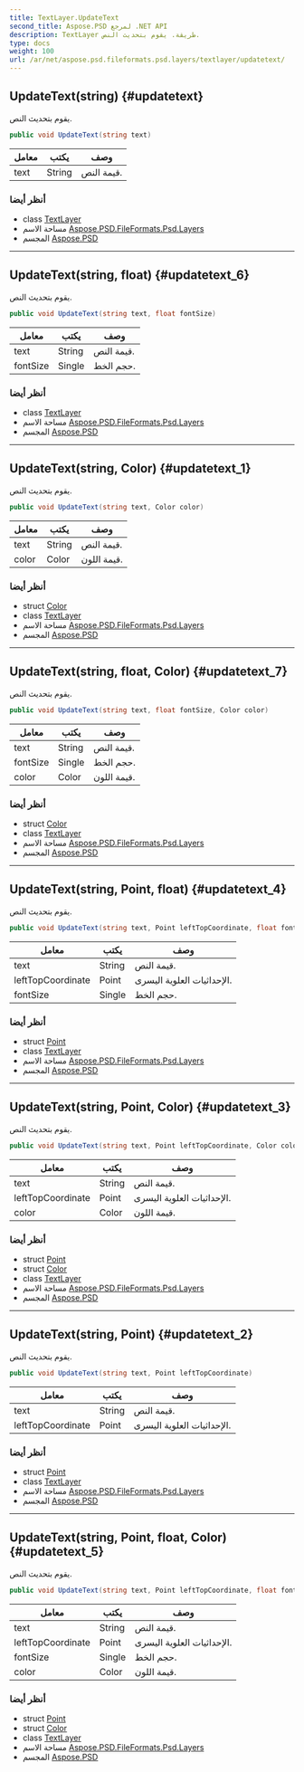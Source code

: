 ```yaml
---
title: TextLayer.UpdateText
second_title: Aspose.PSD لمرجع .NET API
description: TextLayer طريقة. يقوم بتحديث النص.
type: docs
weight: 100
url: /ar/net/aspose.psd.fileformats.psd.layers/textlayer/updatetext/
---
```

## UpdateText(string) {#updatetext}

يقوم بتحديث النص.

```csharp
public void UpdateText(string text)
```

| معامل | يكتب | وصف |
| --- | --- | --- |
| text | String | قيمة النص. |

### أنظر أيضا

* class [TextLayer](../)
* مساحة الاسم [Aspose.PSD.FileFormats.Psd.Layers](../../textlayer/)
* المجسم [Aspose.PSD](../../../)

---

## UpdateText(string, float) {#updatetext_6}

يقوم بتحديث النص.

```csharp
public void UpdateText(string text, float fontSize)
```

| معامل | يكتب | وصف |
| --- | --- | --- |
| text | String | قيمة النص. |
| fontSize | Single | حجم الخط. |

### أنظر أيضا

* class [TextLayer](../)
* مساحة الاسم [Aspose.PSD.FileFormats.Psd.Layers](../../textlayer/)
* المجسم [Aspose.PSD](../../../)

---

## UpdateText(string, Color) {#updatetext_1}

يقوم بتحديث النص.

```csharp
public void UpdateText(string text, Color color)
```

| معامل | يكتب | وصف |
| --- | --- | --- |
| text | String | قيمة النص. |
| color | Color | قيمة اللون. |

### أنظر أيضا

* struct [Color](../../../aspose.psd/color/)
* class [TextLayer](../)
* مساحة الاسم [Aspose.PSD.FileFormats.Psd.Layers](../../textlayer/)
* المجسم [Aspose.PSD](../../../)

---

## UpdateText(string, float, Color) {#updatetext_7}

يقوم بتحديث النص.

```csharp
public void UpdateText(string text, float fontSize, Color color)
```

| معامل | يكتب | وصف |
| --- | --- | --- |
| text | String | قيمة النص. |
| fontSize | Single | حجم الخط. |
| color | Color | قيمة اللون. |

### أنظر أيضا

* struct [Color](../../../aspose.psd/color/)
* class [TextLayer](../)
* مساحة الاسم [Aspose.PSD.FileFormats.Psd.Layers](../../textlayer/)
* المجسم [Aspose.PSD](../../../)

---

## UpdateText(string, Point, float) {#updatetext_4}

يقوم بتحديث النص.

```csharp
public void UpdateText(string text, Point leftTopCoordinate, float fontSize)
```

| معامل | يكتب | وصف |
| --- | --- | --- |
| text | String | قيمة النص. |
| leftTopCoordinate | Point | الإحداثيات العلوية اليسرى. |
| fontSize | Single | حجم الخط. |

### أنظر أيضا

* struct [Point](../../../aspose.psd/point/)
* class [TextLayer](../)
* مساحة الاسم [Aspose.PSD.FileFormats.Psd.Layers](../../textlayer/)
* المجسم [Aspose.PSD](../../../)

---

## UpdateText(string, Point, Color) {#updatetext_3}

يقوم بتحديث النص.

```csharp
public void UpdateText(string text, Point leftTopCoordinate, Color color)
```

| معامل | يكتب | وصف |
| --- | --- | --- |
| text | String | قيمة النص. |
| leftTopCoordinate | Point | الإحداثيات العلوية اليسرى. |
| color | Color | قيمة اللون. |

### أنظر أيضا

* struct [Point](../../../aspose.psd/point/)
* struct [Color](../../../aspose.psd/color/)
* class [TextLayer](../)
* مساحة الاسم [Aspose.PSD.FileFormats.Psd.Layers](../../textlayer/)
* المجسم [Aspose.PSD](../../../)

---

## UpdateText(string, Point) {#updatetext_2}

يقوم بتحديث النص.

```csharp
public void UpdateText(string text, Point leftTopCoordinate)
```

| معامل | يكتب | وصف |
| --- | --- | --- |
| text | String | قيمة النص. |
| leftTopCoordinate | Point | الإحداثيات العلوية اليسرى. |

### أنظر أيضا

* struct [Point](../../../aspose.psd/point/)
* class [TextLayer](../)
* مساحة الاسم [Aspose.PSD.FileFormats.Psd.Layers](../../textlayer/)
* المجسم [Aspose.PSD](../../../)

---

## UpdateText(string, Point, float, Color) {#updatetext_5}

يقوم بتحديث النص.

```csharp
public void UpdateText(string text, Point leftTopCoordinate, float fontSize, Color color)
```

| معامل | يكتب | وصف |
| --- | --- | --- |
| text | String | قيمة النص. |
| leftTopCoordinate | Point | الإحداثيات العلوية اليسرى. |
| fontSize | Single | حجم الخط. |
| color | Color | قيمة اللون. |

### أنظر أيضا

* struct [Point](../../../aspose.psd/point/)
* struct [Color](../../../aspose.psd/color/)
* class [TextLayer](../)
* مساحة الاسم [Aspose.PSD.FileFormats.Psd.Layers](../../textlayer/)
* المجسم [Aspose.PSD](../../../)


